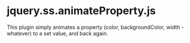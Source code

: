 # jquery.ss.animateProperty.js
This plugin simply animates a property (color, backgroundColor, width - whatever) to a set value, and back again.

